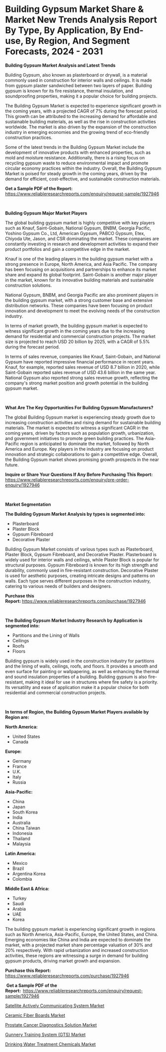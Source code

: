 <p><h1>Building Gypsum Market Share & Market New Trends Analysis Report By Type, By Application, By End-use, By Region, And Segment Forecasts, 2024 - 2031</h1></p><p><strong>Building Gypsum Market Analysis and Latest Trends</strong></p>
<p><p>Building Gypsum, also known as plasterboard or drywall, is a material commonly used in construction for interior walls and ceilings. It is made from gypsum plaster sandwiched between two layers of paper. Building gypsum is known for its fire resistance, thermal insulation, and soundproofing properties, making it a popular choice for building projects.</p><p>The Building Gypsum Market is expected to experience significant growth in the coming years, with a projected CAGR of 7% during the forecast period. This growth can be attributed to the increasing demand for affordable and sustainable building materials, as well as the rise in construction activities worldwide. The market is also driven by the expansion of the construction industry in emerging economies and the growing trend of eco-friendly construction practices.</p><p>Some of the latest trends in the Building Gypsum Market include the development of innovative products with enhanced properties, such as mold and moisture resistance. Additionally, there is a rising focus on recycling gypsum waste to reduce environmental impact and promote circular economy practices within the industry. Overall, the Building Gypsum Market is poised for steady growth in the coming years, driven by the demand for efficient, cost-effective, and sustainable construction materials.</p></p>
<p><strong>Get a Sample PDF of the Report:&nbsp;</strong> <a href="https://www.reliableresearchreports.com/enquiry/request-sample/1927946">https://www.reliableresearchreports.com/enquiry/request-sample/1927946</a></p>
<p>&nbsp;</p>
<p><strong>Building Gypsum Major Market Players</strong></p>
<p><p>The global building gypsum market is highly competitive with key players such as Knauf, Saint-Gobain, National Gypsum, BNBM, Georgia Pacific, Yoshino Gypsum Co., Ltd, American Gypsum, PABCO Gypsum, Etex, Chiyoda Ute, Jason, and CSR dominating the market. These companies are constantly investing in research and development activities to expand their product portfolios and gain a competitive edge in the market.</p><p>Knauf is one of the leading players in the building gypsum market with a strong presence in Europe, North America, and Asia Pacific. The company has been focusing on acquisitions and partnerships to enhance its market share and expand its global footprint. Saint-Gobain is another major player in the market, known for its innovative building materials and sustainable construction solutions.</p><p>National Gypsum, BNBM, and Georgia Pacific are also prominent players in the building gypsum market, with a strong customer base and extensive distribution networks. These companies have been focusing on product innovation and development to meet the evolving needs of the construction industry.</p><p>In terms of market growth, the building gypsum market is expected to witness significant growth in the coming years due to the increasing demand for residential and commercial construction projects. The market size is projected to reach USD 20 billion by 2025, with a CAGR of 5.5% during the forecast period.</p><p>In terms of sales revenue, companies like Knauf, Saint-Gobain, and National Gypsum have reported impressive financial performance in recent years. Knauf, for example, reported sales revenue of USD 8.7 billion in 2020, while Saint-Gobain reported sales revenue of USD 43.6 billion in the same year. National Gypsum also reported strong sales revenue growth, reflecting the company's strong market position and growth potential in the building gypsum market.</p></p>
<p>&nbsp;</p>
<p><strong>What Are The Key Opportunities For Building Gypsum Manufacturers?</strong></p>
<p><p>The global Building Gypsum market is experiencing steady growth due to increasing construction activities and rising demand for sustainable building materials. The market is expected to witness a significant CAGR in the coming years, driven by factors such as population growth, urbanization, and government initiatives to promote green building practices. The Asia-Pacific region is anticipated to dominate the market, followed by North America and Europe. Key players in the industry are focusing on product innovation and strategic collaborations to gain a competitive edge. Overall, the Building Gypsum market shows promising growth prospects in the near future.</p></p>
<p><strong>Inquire or Share Your Questions If Any Before Purchasing This Report:</strong> <a href="https://www.reliableresearchreports.com/enquiry/pre-order-enquiry/1927946">https://www.reliableresearchreports.com/enquiry/pre-order-enquiry/1927946</a></p>
<p>&nbsp;</p>
<p><strong>Market Segmentation</strong></p>
<p><strong>The Building Gypsum Market Analysis by types is segmented into:</strong></p>
<p><ul><li>Plasterboard</li><li>Plaster Block</li><li>Gypsum Fibreboard</li><li>Decorative Plaster</li></ul></p>
<p><p>Building Gypsum Market consists of various types such as Plasterboard, Plaster Block, Gypsum Fibreboard, and Decorative Plaster. Plasterboard is widely used for interior walls and ceilings, while Plaster Block is popular for structural purposes. Gypsum Fibreboard is known for its high strength and durability, commonly used in fire-resistant construction. Decorative Plaster is used for aesthetic purposes, creating intricate designs and patterns on walls. Each type serves different purposes in the construction industry, catering to various needs of builders and designers.</p></p>
<p><strong>Purchase this Report:&nbsp;</strong><a href="https://www.reliableresearchreports.com/purchase/1927946">https://www.reliableresearchreports.com/purchase/1927946</a></p>
<p>&nbsp;</p>
<p><strong>The Building Gypsum Market Industry Research by Application is segmented into:</strong></p>
<p><ul><li>Partitions and the Lining of Walls</li><li>Ceilings</li><li>Roofs</li><li>Floors</li></ul></p>
<p><p>Building gypsum is widely used in the construction industry for partitions and the lining of walls, ceilings, roofs, and floors. It provides a smooth and even surface for painting or wallpapering, as well as enhancing the thermal and sound insulation properties of a building. Building gypsum is also fire-resistant, making it ideal for use in structures where fire safety is a priority. Its versatility and ease of application make it a popular choice for both residential and commercial construction projects.</p></p>
<p>&nbsp;</p>
<p><strong>In terms of Region, the Building Gypsum Market Players available by Region are:</strong></p>
<p>
    <p> <strong> North America: </strong>
        <ul>
            <li>United States</li>
            <li>Canada</li>
        </ul>
        </p> 
    <p> <strong> Europe: </strong>
        <ul>
            <li>Germany</li>
            <li>France</li>
            <li>U.K.</li>
            <li>Italy</li>
            <li>Russia</li>
        </ul>
        </p> 
    <p> <strong> Asia-Pacific: </strong>
        <ul>
            <li>China</li>
            <li>Japan</li>
            <li>South Korea</li>
            <li>India</li>
            <li>Australia</li>
            <li>China Taiwan</li>
            <li>Indonesia</li>
            <li>Thailand</li>
            <li>Malaysia</li>
        </ul>
        </p> 
    <p> <strong> Latin America: </strong>
        <ul>
            <li>Mexico</li>
            <li>Brazil</li>
            <li>Argentina Korea</li>
            <li>Colombia</li>
        </ul>
        </p> 
    <p> <strong> Middle East & Africa: </strong>
        <ul>
            <li>Turkey</li>
            <li>Saudi</li>
            <li>Arabia</li>
            <li>UAE</li>
            <li>Korea</li>
        </ul>
    </p>
    </p>
<p><p>The building gypsum market is experiencing significant growth in regions such as North America, Asia-Pacific, Europe, the United States, and China. Emerging economies like China and India are expected to dominate the market, with a projected market share percentage valuation of 30% and 20% respectively. With rapid urbanization and increased construction activities, these regions are witnessing a surge in demand for building gypsum products, driving market growth and expansion.</p></p>
<p><strong>Purchase this Report: </strong><a href="https://www.reliableresearchreports.com/purchase/1927946">https://www.reliableresearchreports.com/purchase/1927946</a></p>
<p>&nbsp;<strong>Get a Sample PDF of the Report:&nbsp;&nbsp;</strong><a href="https://www.reliableresearchreports.com/enquiry/request-sample/1927946">https://www.reliableresearchreports.com/enquiry/request-sample/1927946</a></p>
<p><strong></strong></p>
<p><p><a href="https://extreme-scabiosa-c81.notion.site/Satellite-Actively-Communicating-System-Market-Provides-Detailed-Segmentation-of-this-Market-based-o-367e6bfd6c1b4b0a805b14a1c9507740">Satellite Actively Communicating System Market</a></p><p><a href="https://view.publitas.com/reportprime-1/decoding-the-ceramic-fiber-boards-market-a-deep-dive-into-the-latest-market-trends-market-segmentation-and-competitive-analysis/">Ceramic Fiber Boards Market</a></p><p><a href="https://adventurous-uranium-ef9.notion.site/Prostate-Cancer-Diagnostics-Solution-Market-Research-Report-The-Key-To-Successful-Business-Strategy-d2aec02db4a640e9bb546f5491affd6e">Prostate Cancer Diagnostics Solution Market</a></p><p><a href="https://carnation-joke-41f.notion.site/Decoding-the-Gunnery-Training-System-GTS-Market-A-Deep-Dive-into-the-Latest-Market-Trends-Market-ea196dd9530a46dd9d06c495f73593e6">Gunnery Training System (GTS) Market</a></p><p><a href="https://view.publitas.com/reportprime-1/drinking-water-treatment-chemicals-market-analysis-examines-its-scope-on-growth-opportunities-and-forecasted-trends-spanning-from-2024-to-2031/">Drinking Water Treatment Chemicals Market</a></p></p>